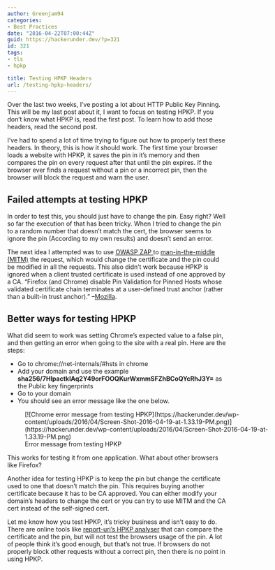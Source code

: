```yaml
---
author: Greenjam94
categories:
- Best Practices
date: "2016-04-22T07:00:44Z"
guid: https://hackerunder.dev/?p=321
id: 321
tags:
- tls
- hpkp

title: Testing HPKP Headers
url: /testing-hpkp-headers/
---
```


Over the last two weeks, I’ve posting a lot about HTTP Public Key Pinning. This will be my last post about it, I want to focus on testing HPKP. If you don’t know what HPKP is, read the first post. To learn how to add those headers, read the second post.

I’ve had to spend a lot of time trying to figure out how to properly test these headers. In theory, this is how it should work. The first time your browser loads a website with HPKP, it saves the pin in it’s memory and then compares the pin on every request after that until the pin expires. If the browser ever finds a request without a pin or a incorrect pin, then the browser will block the request and warn the user.

## Failed attempts at testing HPKP

In order to test this, you should just have to change the pin. Easy right? Well so far the execution of that has been tricky. When I tried to change the pin to a random number that doesn’t match the cert, the browser seems to ignore the pin (According to my own results) and doesn’t send an error.

The next idea I attempted was to use [OWASP ZAP ](https://www.owasp.org/index.php/OWASP_Zed_Attack_Proxy_Project)to [man-in-the-middle (MITM)](https://en.wikipedia.org/wiki/Man-in-the-middle_attack) the request, which would change the certificate and the pin could be modified in all the requests. This also didn’t work because HPKP is ignored when a client trusted certificate is used instead of one approved by a CA. “Firefox (and Chrome) disable Pin Validation for Pinned Hosts whose validated certificate chain terminates at a user-defined trust anchor (rather than a built-in trust anchor).” –[Mozilla](https://developer.mozilla.org/en-US/docs/Web/Security/Public_Key_Pinning).

## Better ways for testing HPKP

What did seem to work was setting Chrome’s expected value to a false pin, and then getting an error when going to the site with a real pin. Here are the steps:

- Go to chrome://net-internals/#hsts in chrome
- Add your domain and use the example **sha256/7HIpactkIAq2Y49orFOOQKurWxmmSFZhBCoQYcRhJ3Y=** as the Public key fingerprints
- Go to your domain
- You should see an error message like the one below.

<figure aria-describedby="caption-attachment-322" class="wp-caption aligncenter" id="attachment_322" style="width: 595px">[![Chrome error message from testing HPKP](https://hackerunder.dev/wp-content/uploads/2016/04/Screen-Shot-2016-04-19-at-1.33.19-PM.png)](https://hackerunder.dev/wp-content/uploads/2016/04/Screen-Shot-2016-04-19-at-1.33.19-PM.png)<figcaption class="wp-caption-text" id="caption-attachment-322">Error message from testing HPKP</figcaption></figure>

This works for testing it from one application. What about other browsers like Firefox?

Another idea for testing HPKP is to keep the pin but change the certificate used to one that doesn’t match the pin. This requires buying another certificate because it has to be CA approved. You can either modify your domain’s headers to change the cert or you can try to use MITM and the CA cert instead of the self-signed cert.

Let me know how you test HPKP, it’s tricky business and isn’t easy to do. There are online tools like [report-uri’s HPKP analyser](https://report-uri.io/home/pkp_analyse) that can compare the certificate and the pin, but will not test the browsers usage of the pin. A lot of people think it’s good enough, but that’s not true. If browsers do not properly block other requests without a correct pin, then there is no point in using HPKP.